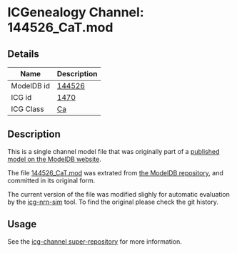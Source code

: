 # ICGenealogy Channel: 144526\_CaT.mod

## Details

Name | Description
---- | -----------
ModelDB id | [144526](http://senselab.med.yale.edu/ModelDB/ShowModel.cshtml?model=144526)
ICG id | [1470](http://icg.neurotheory.ox.ac.uk/channels/3/1470)
ICG Class | [Ca](http://icg.neurotheory.ox.ac.uk/channels/3)

## Description

This is a single channel model file that was originally part of a [published model on the ModelDB website](http://senselab.med.yale.edu/mModelDB/ShowModel.cshtml?model=144526).


The file [144526\_CaT.mod](144526_CaT.mod) was extrated from [the ModelDB repository](http://senselab.med.yale.edu/ModelDB/ShowModel.cshtml?model=144526), and committed in its original form.

The current version of the file was modified slighly for automatic evaluation by the [icg-nrn-sim](https://github.com/icgenealogy/icg-nrn-sim) tool. To find the original please check the git history.


## Usage

See the [icg-channel super-repository](https://github.com/icgenealogy/icg-channels) for more information.
